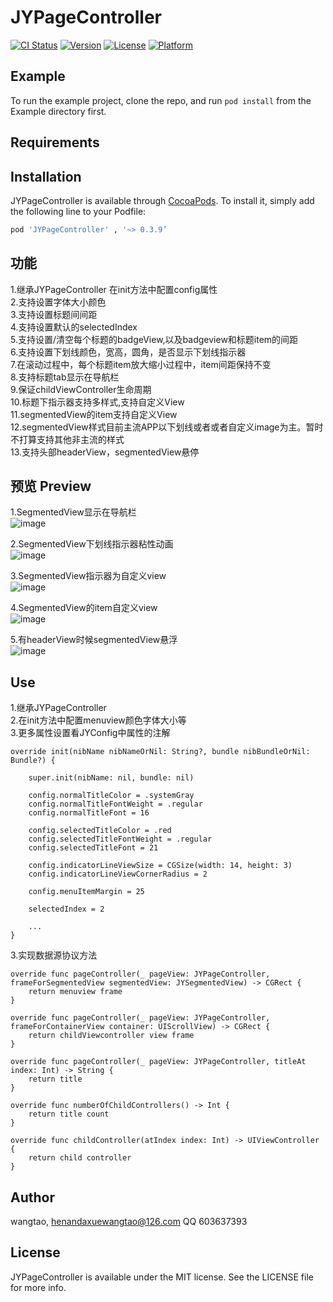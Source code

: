# JYPageController

[![CI Status](https://img.shields.io/travis/wangtao/JYPageController.svg?style=flat)](https://travis-ci.org/wangtao/JYPageController)
[![Version](https://img.shields.io/cocoapods/v/JYPageController.svg?style=flat)](https://cocoapods.org/pods/JYPageController)
[![License](https://img.shields.io/cocoapods/l/JYPageController.svg?style=flat)](https://cocoapods.org/pods/JYPageController)
[![Platform](https://img.shields.io/cocoapods/p/JYPageController.svg?style=flat)](https://cocoapods.org/pods/JYPageController)

## Example

To run the example project, clone the repo, and run `pod install` from the Example directory first.

## Requirements

## Installation

JYPageController is available through [CocoaPods](https://cocoapods.org). To install
it, simply add the following line to your Podfile:

```ruby
pod 'JYPageController' , '~> 0.3.9’
```

## 功能
1.继承JYPageController 在init方法中配置config属性  
2.支持设置字体大小颜色   
3.支持设置标题间间距  
4.支持设置默认的selectedIndex  
5.支持设置/清空每个标题的badgeView,以及badgeview和标题item的间距  
6.支持设置下划线颜色，宽高，圆角，是否显示下划线指示器  
7.在滚动过程中，每个标题item放大缩小过程中，item间距保持不变    
8.支持标题tab显示在导航栏  
9.保证childViewController生命周期  
10.标题下指示器支持多样式,支持自定义View     
11.segmentedView的item支持自定义View    
12.segmentedView样式目前主流APP以下划线或者或者自定义image为主。暂时不打算支持其他非主流的样式   
13.支持头部headerView，segmentedView悬停  



## 预览 Preview 

1.SegmentedView显示在导航栏  
![image](https://upload-images.jianshu.io/upload_images/3614407-f95d668e1d036215.gif?imageMogr2/auto-orient/strip) 
  
2.SegmentedView下划线指示器粘性动画   
![image](https://upload-images.jianshu.io/upload_images/3614407-0ae7ef3c70607c7b.gif?imageMogr2/auto-orient/strip) 
  
3.SegmentedView指示器为自定义view   
![image](https://upload-images.jianshu.io/upload_images/3614407-9f3d22c46a9024e9.gif?imageMogr2/auto-orient/strip) 
  
4.SegmentedView的item自定义view   
![image](https://upload-images.jianshu.io/upload_images/3614407-1e96049d56db9ea0.gif?imageMogr2/auto-orient/strip) 
  
5.有headerView时候segmentedView悬浮   
![image](https://upload-images.jianshu.io/upload_images/3614407-e22c475ff59b8a7c.gif?imageMogr2/auto-orient/strip) 
 
 


## Use

1.继承JYPageController  
2.在init方法中配置menuview颜色字体大小等  
3.更多属性设置看JYConfig中属性的注解

```
override init(nibName nibNameOrNil: String?, bundle nibBundleOrNil: Bundle?) {  

    super.init(nibName: nil, bundle: nil)  

    config.normalTitleColor = .systemGray
    config.normalTitleFontWeight = .regular
    config.normalTitleFont = 16

    config.selectedTitleColor = .red
    config.selectedTitleFontWeight = .regular
    config.selectedTitleFont = 21

    config.indicatorLineViewSize = CGSize(width: 14, height: 3)
    config.indicatorLineViewCornerRadius = 2

    config.menuItemMargin = 25

    selectedIndex = 2
    
    ...
} 

```


3.实现数据源协议方法  

```
override func pageController(_ pageView: JYPageController, frameForSegmentedView segmentedView: JYSegmentedView) -> CGRect {  
    return menuview frame  
}  

override func pageController(_ pageView: JYPageController, frameForContainerView container: UIScrollView) -> CGRect {   
    return childViewcontroller view frame   
}  

override func pageController(_ pageView: JYPageController, titleAt index: Int) -> String {  
    return title  
}  

override func numberOfChildControllers() -> Int {  
    return title count  
}  

override func childController(atIndex index: Int) -> UIViewController {  
    return child controller  
} 

```




## Author

wangtao, henandaxuewangtao@126.com QQ 603637393

## License

JYPageController is available under the MIT license. See the LICENSE file for more info.
